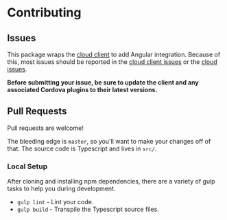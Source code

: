 # Contributing

## Issues

This package wraps the [cloud client](https://github.com/driftyco/ionic-cloud) to
add Angular integration. Because of this, most issues should be reported in the
[cloud client issues](https://github.com/driftyco/ionic-cloud/issues) or the
[cloud issues](https://github.com/driftyco/ionic-cloud-issues/issues).

**Before submitting your issue, be sure to update the client and any associated
Cordova plugins to their latest versions.**

## Pull Requests

Pull requests are welcome!

The bleeding edge is `master`, so you'll want to make your changes off of that.
The source code is Typescript and lives in `src/`.

### Local Setup

After cloning and installing npm dependencies, there are a variety of gulp
tasks to help you during development.

* `gulp lint` - Lint your code.
* `gulp build` - Transpile the Typescript source files.

